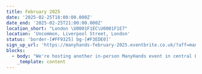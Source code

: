```yaml
---
title: February 2025
date: '2025-02-25T18:00:00.000Z'
date_end: '2025-02-25T21:00:00.000Z'
location_short: "London \U0001F1EC\U0001F1E7"
location: 'Uncommon, Liverpool Street, London'
status: 'border-[#FF9325] bg-[#F3EDE0]'
sign_up_url: 'https://manyhands-february-2025.eventbrite.co.uk/?aff=manyhandswebsite'
blocks:
  - body: "We're hosting another in-person ManyHands event in central London and we'd love to see you there.\U0001F918\n\nOur ManyHands February 2025 edition is brought to you by Digital Product People!\n\nWith our randomiser spinning up a unique product challenge on the night and speakers on board to spark inspiration, you're guaranteed a fun & creative evening! \U0001F64C\n\nGet ready to connect, learn, and collaborate with like-minded digital product enthusiasts. Network with likeminded pros, explore fun product challenges, and join our community of experts.\n\nWe'll provide great talks, hot pizza and cold drinks. What more would you like?!\n\nSee you there!\n"
    _template: content
---
```


